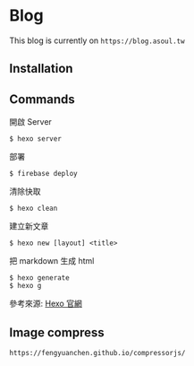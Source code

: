 # Blog

This blog is currently on `https://blog.asoul.tw`

## Installation

## Commands

開啟 Server

```
$ hexo server
```

部署

```
$ firebase deploy
```

清除快取

```
$ hexo clean
```

建立新文章

```
$ hexo new [layout] <title>
```

把 markdown 生成 html

```
$ hexo generate
$ hexo g
```

參考來源: [Hexo 官網](https://hexo.io/zh-tw/docs/commands.html)


## Image compress

```
https://fengyuanchen.github.io/compressorjs/
```
